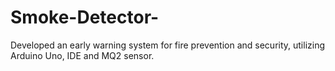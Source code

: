 # Smoke-Detector-
Developed an early warning system for fire prevention and security, utilizing Arduino Uno, IDE and MQ2 sensor.
